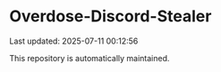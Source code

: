 # Overdose-Discord-Stealer

Last updated: 2025-07-11 00:12:56

This repository is automatically maintained.
